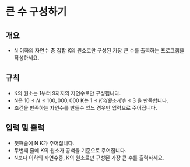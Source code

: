 큰 수 구성하기
===
## 개요
+ N 이하의 자연수 중 집합 K의 원소로만 구성된 가장 큰 수를 출력하는 프로그램을 작성하세요.
## 규칙
+ K의 원소는 1부터 9까지의 자연수로만 구성됩니다.
+ N은 $10 \le N \le 100,000,000$ K는 $1 \le K의 원소개수 \le 3$ 을 만족합니다.
+ 조건을 만족하는 자연수를 만들수 있느 경우만 입력으로 주어집니다.
## 입력 및 출력
+ 첫째술에 N K가 주어집니다.
+ 두번째 줄에 K의 원소가 공백을 기준으로 주어집니다.
+ N보다 이하의 자연수중, K의 원소로만 구성된 가장 큰 수를 출력하세요.
